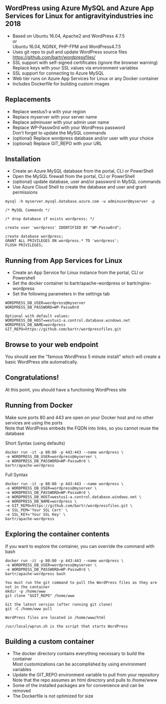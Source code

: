 ## WordPress using Azure MySQL and Azure App Services for Linux for antigravityindustries inc 2018
* Based on Ubuntu 16.04, Apache2 and WordPress 4.7.5    
  or    
  Ubuntu 16.04, NGINX, PHP-FPM and WordPress4.7.5
* Uses git repo to pull and update WordPress source files    
    https://github.com/bartr/wordpressfiles/
* SSL support with self-signed certificates (ignore the browser warning)    
    Replace keys with your SSL values via environment variables
* SSL support for connecting to Azure MySQL
* Web tier runs on Azure App Services for Linux or any Docker container
* Includes Dockerfile for building custom images  

## Replacements
* Replace westus1-a with your region
* Replace myserver with your server name
* Replace adminuser with your admin user name
* Replace WP-Passw0rd with your WordPress password  
     Don't forget to update the MySQL commands
* (optional) Replace wordpress database and/or user with your choice
* (optional) Replace GIT_REPO with your URL

## Installation
* Create an Azure MySQL database from the portal, CLI or PowerShell
* Open the MySQL firewall from the portal, CLI or PowerShell
* (optional) update database, user and/or password in MySQL commands
* Use Azure Cloud Shell to create the database and user and grant permissions
```
mysql -h myserver.mysql.database.azure.com -u adminuser@myserver -p

/* MySQL Commands */

/* drop database if exists wordpress; */

create user 'wordpress' IDENTIFIED BY "WP-Passw0rd";

create database wordpress;
GRANT ALL PRIVILEGES ON wordpress.* TO 'wordpress';
FLUSH PRIVILEGES;
```

## Running from App Services for Linux
* Create an App Service for Linux instance from the portal, CLI or Powershell
* Set the docker container to bartr/apache-wordpress or bartr/nginx-wordpress
* Set the following parameters in the settings tab
```
WORDPRESS_DB_USER=wordpress@myserver
WORDPRESS_DB_PASSWORD=WP-Passw0rd

Optional with default values:
WORDPRESS_DB_HOST=westus1-a.control.database.windows.net
WORDPRESS_DB_NAME=wordpress
GIT_REPO=https://github.com/bartr/wordpressfiles.git
```

## Browse to your web endpoint
You should see the "famous WordPress 5 minute install" which will create a basic WordPress site automatically.

## Congratulations!
At this point, you should have a functioning WordPress site

## Running from Docker
Make sure ports 80 and 443 are open on your Docker host and no other services are using the ports  
Note that WordPress embeds the FQDN into links, so you cannot reuse the database  

Short Syntax (using defaults)
```
docker run -it -p 80:80 -p 443:443 --name wordpress \
-e WORDPRESS_DB_USER=wordpress@myserver \
-e WORDPRESS_DB_PASSWORD=WP-Passw0rd \
bartr/apache-wordpress
```

Full Syntax  
```
docker run -it -p 80:80 -p 443:443 --name wordpress \
-e WORDPRESS_DB_USER=wordpress@myserver \
-e WORDPRESS_DB_PASSWORD=WP-Passw0rd \
-e WORDPRESS_DB_HOST=westus1-a.control.database.windows.net \
-e WORDPRESS_DB_NAME=wordpress \
-e GIT_REPO=https://github.com/bartr/wordpressfiles.git \
-e SSL_PEM='Your SSL Cert' \
-e SSL_KEY='Your SSL Key' \
bartr/apache-wordpress
```

## Exploring the container contents
If you want to explore the container, you can override the command with bash  
```
docker run -it -p 80:80 -p 443:443 --name wordpress \
-e WORDPRESS_DB_USER=wordpress@myserver \
-e WORDPRESS_DB_PASSWORD=WP-Passw0rd \
bartr/apache-wordpress bash

You must run the git command to pull the WordPress files as they are not in the container  
mkdir -p /home/www
git clone "$GIT_REPO" /home/www

Git the latest version (after running git clone)
git -C /home/www pull

WordPress files are located in /home/www/html  

/usr/local/wprun.sh is the script that starts WordPress    
```

## Building a custom container
* The docker directory contains everything necessary to build the container  
Most customizations can be accomplished by using environment variables    
* Update the GIT_REPO environment variable to pull from your repository  
     Note that the repo assumes an html directory and pulls to /home/www
* Some of the installed packages are for convenience and can be removed
* The Dockerfile is not optimized for size
